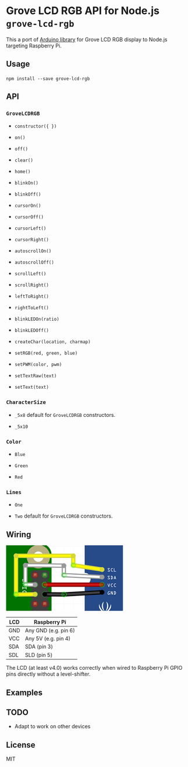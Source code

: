 # Grove LCD RGB API for Node.js `grove-lcd-rgb`

This a port of [Arduino library](https://github.com/Seeed-Studio/Grove_LCD_RGB_Backlight) for Grove LCD RGB display to Node.js targeting Raspberry Pi.

## Usage

`npm install --save grove-lcd-rgb`

## API

### `GroveLCDRGB`

* `constructor({ })`

* `on()`

* `off()`

* `clear()`

* `home()`

* `blinkOn()`

* `blinkOff()`

* `cursorOn()`

* `cursorOff()`

* `cursorLeft()`

* `cursorRight()`

* `autoscrollOn()`

* `autoscrollOff()`

* `scrollLeft()`

* `scrollRight()`

* `leftToRight()`

* `rightToLeft()`

* `blinkLEDOn(ratio)`

* `blinkLEDOff()`

* `createChar(location, charmap)`

* `setRGB(red, green, blue)`

* `setPWM(color, pwm)`

* `setTextRaw(text)`

* `setText(text)`

### `CharacterSize`

* `_5x8` default for `GroveLCDRGB` constructors.

* `_5x10`

### `Color`

* `Blue`

* `Green`

* `Red`

### `Lines`

* `One`

* `Two` default for `GroveLCDRGB` constructors.

## Wiring

![Wiring](/images/wiring.png)

LCD | Raspberry Pi
--- | ---
GND | Any GND (e.g. pin 6)
VCC | Any 5V (e.g. pin 4)
SDA | SDA (pin 3)
SDL | SLD (pin 5)

The LCD (at least v4.0) works correctly when wired to Raspberry Pi GPIO pins directly without a level-shifter.

## Examples

## TODO

* Adapt to work on other devices

## License

MIT
